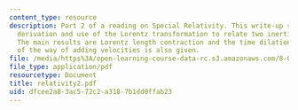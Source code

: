 ```yaml
---
content_type: resource
description: Part 2 of a reading on Special Relativity. This write-up summarizes the
  derivation and use of the Lorentz transformation to relate two inertial frames.
  The main results are Lorentz length contraction and the time dilation. The derivation
  of the way of adding velocities is also given.
file: /media/https%3A/open-learning-course-data-rc.s3.amazonaws.com/8-022-physics-ii-electricity-and-magnetism-fall-2004/dfcee2a83ac572c2a3187b1dd0ffab23_relativity2.pdf
file_type: application/pdf
resourcetype: Document
title: relativity2.pdf
uid: dfcee2a8-3ac5-72c2-a318-7b1dd0ffab23
---
```


